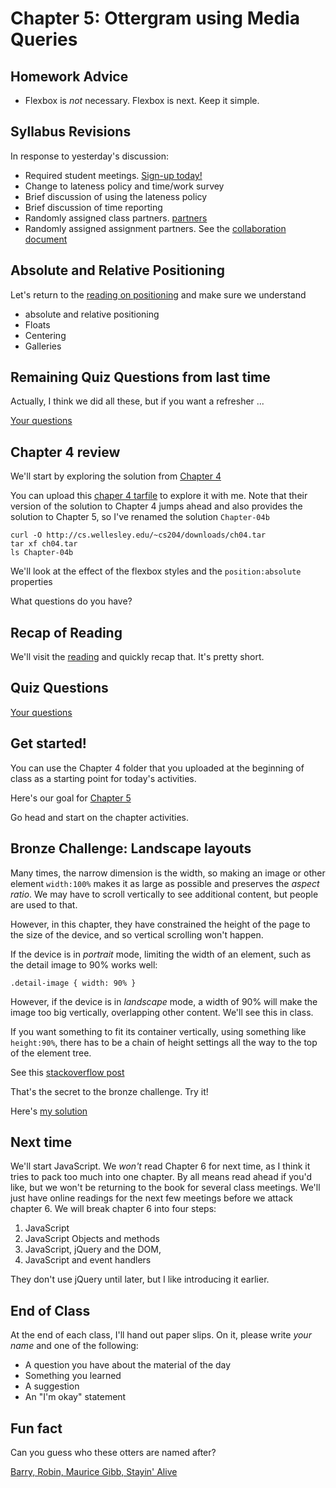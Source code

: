 # Chapter 5: Ottergram using Media Queries

## Homework Advice

* Flexbox is *not* necessary. Flexbox is next. Keep it simple.

## Syllabus Revisions

In response to yesterday's discussion:

* Required student meetings. [Sign-up today!](https://docs.google.com/a/wellesley.edu/spreadsheets/d/1tSV3ucLoJoAhEZTXgopLPGLpGgiUJykMK_rPqFaJ1NY/edit?usp=sharing)
* Change to lateness policy and time/work survey
* Brief discussion of using the lateness policy
* Brief discussion of time reporting
* Randomly assigned class partners. [partners](https://docs.google.com/a/wellesley.edu/spreadsheets/d/1tkECQ1TD7U06hoFkUgdW9nBvOlsAvfOavYYu331qGZM/edit?usp=sharing)
* Randomly assigned assignment partners. See the [collaboration document](https://docs.google.com/a/wellesley.edu/spreadsheets/d/1j2OovDGNy2IOdtfvNsYRLG2NwD_4MH_GIoPNryb3FtU/edit?usp=sharing)

## Absolute and Relative Positioning

Let's return to the [reading on
positioning](../../reading/ch04.html#absolute-and-relative-positioning)
and make sure we understand

* absolute and relative positioning
* Floats
* Centering
* Galleries

## Remaining Quiz Questions from last time

Actually, I think we did all these, but if you want a refresher ...

[Your questions](../../quizzes/quiz03.html)

## Chapter 4 review

We'll start by exploring the solution from
[Chapter 4](../../front-end-dev-resources/book-solutions/Chapter-04b/ottergram/)

You can upload this [chaper 4 tarfile](../../downloads/ch04.tar) to
explore it with me. Note that their version of the solution to Chapter 4
jumps ahead and also provides the solution to Chapter 5, so I've renamed
the solution `Chapter-04b`

```
curl -O http://cs.wellesley.edu/~cs204/downloads/ch04.tar
tar xf ch04.tar
ls Chapter-04b
```

We'll look at the effect of the flexbox styles and the `position:absolute` properties

What questions do you have?

## Recap of Reading

We'll visit the [reading](../../reading/ch05.html) and quickly recap
that. It's pretty short.

## Quiz Questions

[Your questions](../../quizzes/quiz04.html)

## Get started!

You can use the Chapter 4 folder that you uploaded at the beginning of
class as a starting point for today's activities.

Here's our goal for 
[Chapter 5](../../front-end-dev-resources/book-solutions/Chapter-04/ottergram/)

Go head and start on the chapter activities.  

## Bronze Challenge: Landscape layouts

Many times, the narrow dimension is the width, so making an image or other
element `width:100%` makes it as large as possible and preserves the
*aspect ratio*.  We may have to scroll vertically to see additional
content, but people are used to that.

However, in this chapter, they have constrained the height of the page to
the size of the device, and so vertical scrolling won't happen.

If the device is in *portrait* mode, limiting the width of an element,
such as the detail image to 90% works well:

```.detail-image { width: 90% }```

However, if the device is in *landscape* mode, a width of 90% will make
the image too big vertically, overlapping other content.  We'll see this
in class.

If you want something to fit its container vertically, using something
like `height:90%`, there has to be a chain of height settings all the way
to the top of the element tree.

See this [stackoverflow post](http://stackoverflow.com/questions/1622027/percentage-height-html-5-css)

That's the secret to the bronze challenge. Try it!

Here's [my solution](https://sample-scottdanderson.c9users.io/front-end-dev-resources/book-solutions/Chapter-05b/ottergram/orientation.html)

## Next time

We'll start JavaScript. We *won't* read Chapter 6 for next time, as I
think it tries to pack too much into one chapter. By all means read ahead
if you'd like, but we won't be returning to the book for several class
meetings. We'll just have online readings for the next few meetings before
we attack chapter 6.  We will break chapter 6 into four steps:

1. JavaScript
1. JavaScript Objects and methods
1. JavaScript, jQuery and the DOM,
1. JavaScript and event handlers

They don't use jQuery until later, but I like introducing it earlier.

## End of Class

At the end of each class, I'll hand out paper slips. On it, please write
*your name* and one of the following:

* A question you have about the material of the day
* Something you learned
* A suggestion
* An "I'm okay" statement

## Fun fact

Can you guess who these otters are named after?

[Barry, Robin, Maurice Gibb, Stayin' Alive](https://www.youtube.com/watch?v=I_izvAbhExY)
